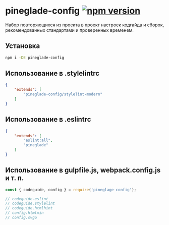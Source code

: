 # pineglade-config [![npm version](https://img.shields.io/npm/v/pineglade-config.svg)](https://www.npmjs.com/package/pineglade-config)

Набор повторяющихся из проекта в проект настроек кодгайда и сборок, рекомендованных стандартами и проверенных временем.

## Установка

```bash
npm i -DE pineglade-config
```

## Использование в .stylelintrc

```json
{
	"extends": [
		"pineglade-config/stylelint-modern"
	]
}
```

## Использование в .eslintrc

```json
{
	"extends": [
		"eslint:all",
		"pineglade"
	]
}
```

## Использование в gulpfile.js, webpack.config.js и т. п.

```js
const { codeguide, config } = require('pineglage-config');

// codeguide.eslint
// codeguide.stylelint
// codeguide.htmlhint
// config.htmlmin
// config.svgo
```
